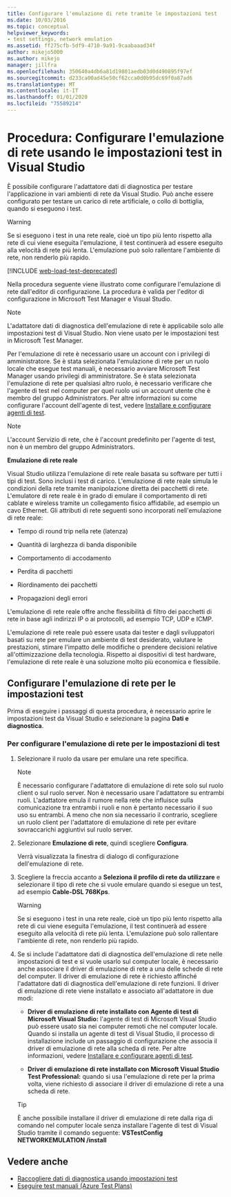 ```yaml
---
title: Configurare l'emulazione di rete tramite le impostazioni test
ms.date: 10/03/2016
ms.topic: conceptual
helpviewer_keywords:
- test settings, network emulation
ms.assetid: ff275cfb-5df9-4710-9a91-9caabaaad34f
author: mikejo5000
ms.author: mikejo
manager: jillfra
ms.openlocfilehash: 350640a4db6a81d19801aedb03d0d490895f97ef
ms.sourcegitcommit: d233ca00ad45e50cf62cca0d0b95dc69f0a87ad6
ms.translationtype: MT
ms.contentlocale: it-IT
ms.lasthandoff: 01/01/2020
ms.locfileid: "75589214"
---
```

# <a name="how-to-configure-network-emulation-using-test-settings-in-visual-studio"></a>Procedura: Configurare l'emulazione di rete usando le impostazioni test in Visual Studio

È possibile configurare l'adattatore dati di diagnostica per testare l'applicazione in vari ambienti di rete da Visual Studio. Può anche essere configurato per testare un carico di rete artificiale, o collo di bottiglia, quando si eseguono i test.

> [!WARNING]
> Se si eseguono i test in una rete reale, cioè un tipo più lento rispetto alla rete di cui viene eseguita l'emulazione, il test continuerà ad essere eseguito alla velocità di rete più lenta. L'emulazione può solo rallentare l'ambiente di rete, non renderlo più rapido.

[!INCLUDE [web-load-test-deprecated](includes/web-load-test-deprecated.md)]

Nella procedura seguente viene illustrato come configurare l'emulazione di rete dall'editor di configurazione. La procedura è valida per l'editor di configurazione in Microsoft Test Manager e Visual Studio.

> [!NOTE]
> L'adattatore dati di diagnostica dell'emulazione di rete è applicabile solo alle impostazioni test di Visual Studio. Non viene usato per le impostazioni test in Microsoft Test Manager.

Per l'emulazione di rete è necessario usare un account con i privilegi di amministratore. Se è stata selezionata l'emulazione di rete per un ruolo locale che esegue test manuali, è necessario avviare Microsoft Test Manager usando privilegi di amministratore. Se è stata selezionata l'emulazione di rete per qualsiasi altro ruolo, è necessario verificare che l'agente di test nel computer per quel ruolo usi un account utente che è membro del gruppo Administrators. Per altre informazioni su come configurare l'account dell'agente di test, vedere [Installare e configurare agenti di test](../test/lab-management/install-configure-test-agents.md).

> [!NOTE]
> L'account Servizio di rete, che è l'account predefinito per l'agente di test, non è un membro del gruppo Administrators.

**Emulazione di rete reale**

Visual Studio utilizza l'emulazione di rete reale basata su software per tutti i tipi di test. Sono inclusi i test di carico. L'emulazione di rete reale simula le condizioni della rete tramite manipolazione diretta dei pacchetti di rete. L'emulatore di rete reale è in grado di emulare il comportamento di reti cablate e wireless tramite un collegamento fisico affidabile, ad esempio un cavo Ethernet. Gli attributi di rete seguenti sono incorporati nell'emulazione di rete reale:

- Tempo di round trip nella rete (latenza)

- Quantità di larghezza di banda disponibile

- Comportamento di accodamento

- Perdita di pacchetti

- Riordinamento dei pacchetti

- Propagazioni degli errori

L'emulazione di rete reale offre anche flessibilità di filtro dei pacchetti di rete in base agli indirizzi IP o ai protocolli, ad esempio TCP, UDP e ICMP.

L'emulazione di rete reale può essere usata dai tester e dagli sviluppatori basati su rete per emulare un ambiente di test desiderato, valutare le prestazioni, stimare l'impatto delle modifiche o prendere decisioni relative all'ottimizzazione della tecnologia. Rispetto ai dispositivi di test hardware, l'emulazione di rete reale è una soluzione molto più economica e flessibile.

## <a name="configure-network-emulation-for-your-test-settings"></a>Configurare l'emulazione di rete per le impostazioni test

Prima di eseguire i passaggi di questa procedura, è necessario aprire le impostazioni test da Visual Studio e selezionare la pagina **Dati e diagnostica**.

### <a name="to-configure-network-emulation-for-your-test-settings"></a>Per configurare l'emulazione di rete per le impostazioni di test

1. Selezionare il ruolo da usare per emulare una rete specifica.

    > [!NOTE]
    > È necessario configurare l'adattatore di emulazione di rete solo sul ruolo client o sul ruolo server. Non è necessario usare l'adattatore su entrambi ruoli. L'adattatore emula il rumore nella rete che influisce sulla comunicazione tra entrambi i ruoli e non è pertanto necessario il suo uso su entrambi. A meno che non sia necessario il contrario, scegliere un ruolo client per l'adattatore di emulazione di rete per evitare sovraccarichi aggiuntivi sul ruolo server.

2. Selezionare **Emulazione di rete**, quindi scegliere **Configura**.

     Verrà visualizzata la finestra di dialogo di configurazione dell'emulazione di rete.

3. Scegliere la freccia accanto a **Seleziona il profilo di rete da utilizzare** e selezionare il tipo di rete che si vuole emulare quando si esegue un test, ad esempio **Cable-DSL 768Kps**.

    > [!WARNING]
    > Se si eseguono i test in una rete reale, cioè un tipo più lento rispetto alla rete di cui viene eseguita l'emulazione, il test continuerà ad essere eseguito alla velocità di rete più lenta. L'emulazione può solo rallentare l'ambiente di rete, non renderlo più rapido.

4. Se si include l'adattatore dati di diagnostica dell'emulazione di rete nelle impostazioni di test e si vuole usarlo sul computer locale, è necessario anche associare il driver di emulazione di rete a una delle schede di rete del computer. Il driver di emulazione di rete è richiesto affinché l'adattatore dati di diagnostica dell'emulazione di rete funzioni. Il driver di emulazione di rete viene installato e associato all'adattatore in due modi:

    - **Driver di emulazione di rete installato con Agente di test di Microsoft Visual Studio:** l'agente di test di Microsoft Visual Studio può essere usato sia nei computer remoti che nel computer locale. Quando si installa un agente di test di Visual Studio, il processo di installazione include un passaggio di configurazione che associa il driver di emulazione di rete alla scheda di rete. Per altre informazioni, vedere [Installare e configurare agenti di test](../test/lab-management/install-configure-test-agents.md).

    - **Driver di emulazione di rete installato con Microsoft Visual Studio Test Professional:** quando si usa l'emulazione di rete per la prima volta, viene richiesto di associare il driver di emulazione di rete a una scheda di rete.

    > [!TIP]
    > È anche possibile installare il driver di emulazione di rete dalla riga di comando nel computer locale senza installare l'agente di test di Visual Studio tramite il comando seguente: **VSTestConfig NETWORKEMULATION /install**

## <a name="see-also"></a>Vedere anche

- [Raccogliere dati di diagnostica usando impostazioni test](../test/collect-diagnostic-information-using-test-settings.md)
- [Eseguire test manuali (Azure Test Plans)](/azure/devops/test/run-manual-tests?view=vsts)
